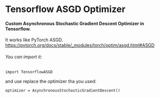 # Tensorflow ASGD Optimizer
#### Custom Asynchronous Stochastic Gradient Descent Optimizer in Tensorflow.
It works like PyTorch ASGD.
https://pytorch.org/docs/stable/_modules/torch/optim/asgd.html#ASGD
###### You can import it:
```
import TensorflowASGD
```
and use replace the optimizer tha you used:
```
optimizer = AsynchronousStochasticGradientDescent()
```
